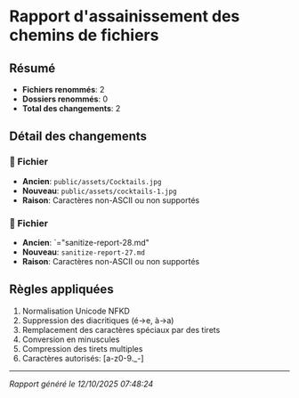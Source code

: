 # Rapport d'assainissement des chemins de fichiers

## Résumé
- **Fichiers renommés**: 2
- **Dossiers renommés**: 0
- **Total des changements**: 2

## Détail des changements

### 📄 Fichier
- **Ancien**: `public/assets/Cocktails.jpg`
- **Nouveau**: `public/assets/cocktails-1.jpg`
- **Raison**: Caractères non-ASCII ou non supportés

### 📄 Fichier
- **Ancien**: `="sanitize-report-28.md"
- **Nouveau**: `sanitize-report-27.md`
- **Raison**: Caractères non-ASCII ou non supportés



## Règles appliquées
1. Normalisation Unicode NFKD
2. Suppression des diacritiques (é→e, à→a)
3. Remplacement des caractères spéciaux par des tirets
4. Conversion en minuscules
5. Compression des tirets multiples
6. Caractères autorisés: [a-z0-9._-]

---
*Rapport généré le 12/10/2025 07:48:24*

